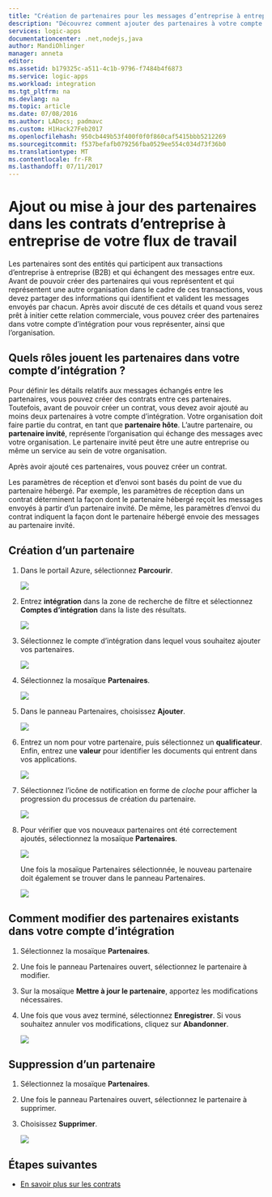 ```yaml
---
title: "Création de partenaires pour les messages d’entreprise à entreprise (B2B) - Azure Logic Apps | Microsoft Docs"
description: "Découvrez comment ajouter des partenaires à votre compte d’intégration avec Enterprise Integration Pack et Logic Apps"
services: logic-apps
documentationcenter: .net,nodejs,java
author: MandiOhlinger
manager: anneta
editor: 
ms.assetid: b179325c-a511-4c1b-9796-f7484b4f6873
ms.service: logic-apps
ms.workload: integration
ms.tgt_pltfrm: na
ms.devlang: na
ms.topic: article
ms.date: 07/08/2016
ms.author: LADocs; padmavc
ms.custom: H1Hack27Feb2017
ms.openlocfilehash: 950cb449b53f400f0f0f860caf5415bbb5212269
ms.sourcegitcommit: f537befafb079256fba0529ee554c034d73f36b0
ms.translationtype: MT
ms.contentlocale: fr-FR
ms.lasthandoff: 07/11/2017
---
```

# <a name="add-or-update-partners-in-business-to-business-agreements-in-your-workflow"></a>Ajout ou mise à jour des partenaires dans les contrats d’entreprise à entreprise de votre flux de travail

Les partenaires sont des entités qui participent aux transactions d’entreprise à entreprise (B2B) et qui échangent des messages entre eux. Avant de pouvoir créer des partenaires qui vous représentent et qui représentent une autre organisation dans le cadre de ces transactions, vous devez partager des informations qui identifient et valident les messages envoyés par chacun. Après avoir discuté de ces détails et quand vous serez prêt à initier cette relation commerciale, vous pouvez créer des partenaires dans votre compte d’intégration pour vous représenter, ainsi que l’organisation.

## <a name="what-roles-do-partners-have-in-your-integration-account"></a>Quels rôles jouent les partenaires dans votre compte d’intégration ?

Pour définir les détails relatifs aux messages échangés entre les partenaires, vous pouvez créer des contrats entre ces partenaires. Toutefois, avant de pouvoir créer un contrat, vous devez avoir ajouté au moins deux partenaires à votre compte d’intégration. Votre organisation doit faire partie du contrat, en tant que **partenaire hôte**. L’autre partenaire, ou **partenaire invité**, représente l’organisation qui échange des messages avec votre organisation. Le partenaire invité peut être une autre entreprise ou même un service au sein de votre organisation.

Après avoir ajouté ces partenaires, vous pouvez créer un contrat.

Les paramètres de réception et d’envoi sont basés du point de vue du partenaire hébergé. Par exemple, les paramètres de réception dans un contrat déterminent la façon dont le partenaire hébergé reçoit les messages envoyés à partir d’un partenaire invité. De même, les paramètres d’envoi du contrat indiquent la façon dont le partenaire hébergé envoie des messages au partenaire invité.

## <a name="how-to-create-a-partner"></a>Création d’un partenaire

1. Dans le portail Azure, sélectionnez **Parcourir**.

    ![](./media/logic-apps-enterprise-integration-overview/overview-1.png)

2. Entrez **intégration** dans la zone de recherche de filtre et sélectionnez **Comptes d’intégration** dans la liste des résultats.

    ![](./media/logic-apps-enterprise-integration-overview/overview-2.png)

3. Sélectionnez le compte d’intégration dans lequel vous souhaitez ajouter vos partenaires.

    ![](./media/logic-apps-enterprise-integration-overview/overview-3.png)

4. Sélectionnez la mosaïque **Partenaires**.

    ![](./media/logic-apps-enterprise-integration-partners/partner-1.png)

5. Dans le panneau Partenaires, choisissez **Ajouter**.

    ![](./media/logic-apps-enterprise-integration-partners/partner-2.png)

6. Entrez un nom pour votre partenaire, puis sélectionnez un **qualificateur**. Enfin, entrez une **valeur** pour identifier les documents qui entrent dans vos applications.

    ![](./media/logic-apps-enterprise-integration-partners/partner-3.png)

7. Sélectionnez l’icône de notification en forme de *cloche* pour afficher la progression du processus de création du partenaire.

    ![](./media/logic-apps-enterprise-integration-partners/partner-4.png)

8. Pour vérifier que vos nouveaux partenaires ont été correctement ajoutés, sélectionnez la mosaïque **Partenaires**.

    ![](./media/logic-apps-enterprise-integration-partners/partner-5.png)

    Une fois la mosaïque Partenaires sélectionnée, le nouveau partenaire doit également se trouver dans le panneau Partenaires.

    ![](./media/logic-apps-enterprise-integration-partners/partner-6.png)

## <a name="how-to-edit-existing-partners-in-your-integration-account"></a>Comment modifier des partenaires existants dans votre compte d’intégration

1. Sélectionnez la mosaïque **Partenaires**.
2. Une fois le panneau Partenaires ouvert, sélectionnez le partenaire à modifier.
3. Sur la mosaïque **Mettre à jour le partenaire**, apportez les modifications nécessaires.
4. Une fois que vous avez terminé, sélectionnez **Enregistrer**. Si vous souhaitez annuler vos modifications, cliquez sur **Abandonner**.

    ![](./media/logic-apps-enterprise-integration-partners/edit-1.png)

## <a name="how-to-delete-a-partner"></a>Suppression d’un partenaire

1. Sélectionnez la mosaïque **Partenaires**.
2. Une fois le panneau Partenaires ouvert, sélectionnez le partenaire à supprimer.
3. Choisissez **Supprimer**.

    ![](./media/logic-apps-enterprise-integration-partners/delete-1.png)

## <a name="next-steps"></a>Étapes suivantes
* [En savoir plus sur les contrats](../logic-apps/logic-apps-enterprise-integration-agreements.md "Découvrez les contrats d’intégration d’entreprise")  

